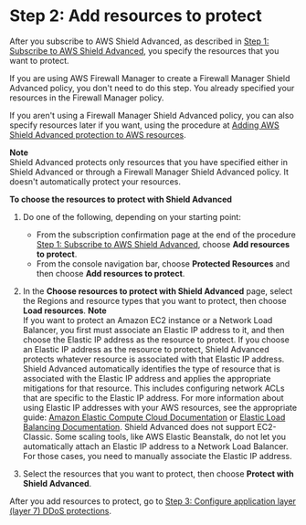 # Step 2: Add resources to protect<a name="ddos-choose-resources"></a>

After you subscribe to AWS Shield Advanced, as described in [Step 1: Subscribe to AWS Shield Advanced](enable-ddos-prem.md), you specify the resources that you want to protect\. 

If you are using AWS Firewall Manager to create a Firewall Manager Shield Advanced policy, you don't need to do this step\. You already specified your resources in the Firewall Manager policy\.

If you aren't using a Firewall Manager Shield Advanced policy, you can also specify resources later if you want, using the procedure at [Adding AWS Shield Advanced protection to AWS resources](configure-new-protection.md)\. 

**Note**  
Shield Advanced protects only resources that you have specified either in Shield Advanced or through a Firewall Manager Shield Advanced policy\. It doesn't automatically protect your resources\.<a name="ddos-choose-resources-procedure"></a>

**To choose the resources to protect with Shield Advanced**

1. Do one of the following, depending on your starting point: 
   + From the subscription confirmation page at the end of the procedure [Step 1: Subscribe to AWS Shield Advanced](enable-ddos-prem.md), choose **Add resources to protect**\. 
   + From the console navigation bar, choose **Protected Resources** and then choose **Add resources to protect**\. 

1. In the **Choose resources to protect with Shield Advanced** page, select the Regions and resource types that you want to protect, then choose **Load resources**\. 
**Note**  
If you want to protect an Amazon EC2 instance or a Network Load Balancer, you first must associate an Elastic IP address to it, and then choose the Elastic IP address as the resource to protect\.
If you choose an Elastic IP address as the resource to protect, Shield Advanced protects whatever resource is associated with that Elastic IP address\. Shield Advanced automatically identifies the type of resource that is associated with the Elastic IP address and applies the appropriate mitigations for that resource\. This includes configuring network ACLs that are specific to the Elastic IP address\. For more information about using Elastic IP addresses with your AWS resources, see the appropriate guide: [Amazon Elastic Compute Cloud Documentation](https://aws.amazon.com/documentation/ec2/) or [Elastic Load Balancing Documentation](https://aws.amazon.com/documentation/elastic-load-balancing/)\.
Shield Advanced does not support EC2\-Classic\.
Some scaling tools, like AWS Elastic Beanstalk, do not let you automatically attach an Elastic IP address to a Network Load Balancer\. For those cases, you need to manually associate the Elastic IP address\. 

1. Select the resources that you want to protect, then choose **Protect with Shield Advanced**\.

After you add resources to protect, go to [Step 3: Configure application layer \(layer 7\) DDoS protections](ddos-get-started-rate-based-rules.md)\.